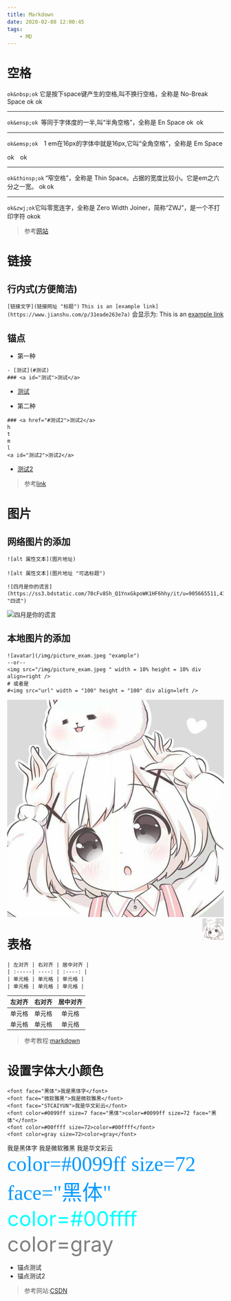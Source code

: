 ```yaml
---
title: Markdown
date: 2020-02-08 12:00:45
tags:  
    - MD
---
```


# 空格
`ok&nbsp;ok`&nbsp;它是按下space键产生的空格,叫不换行空格，全称是 No-Break Space
ok&nbsp;ok<hr/>
`ok&ensp;ok`&ensp;等同于字体度的一半,叫“半角空格”，全称是 En Space
ok&ensp;ok<hr/>
`ok&emsp;ok`&emsp;1 em在16px的字体中就是16px,它叫“全角空格”，全称是 Em Space
<!-- more -->
ok&emsp;ok<hr/>
`ok&thinsp;ok`&thinsp;“窄空格”，全称是 Thin Space。占据的宽度比较小。它是em之六分之一宽。
ok&thinsp;ok<hr/>
`ok&zwj;ok`&zwj;它叫零宽连字，全称是 Zero Width Joiner，简称“ZWJ”，是一个不打印字符
ok&zwj;ok
>参考[网站](https://www.jianshu.com/p/31eade263e7a "简书")

# 链接
## 行内式(方便简洁)
`[链接文字](链接网址 "标题")`
`This is an [example link](https://www.jianshu.com/p/31eade263e7a)`
会显示为:&nbsp;This is an [example link](https://www.jianshu.com/p/31eade263e7a)
## 锚点
* 第一种
```
- [测试](#测试)
### <a id="测试">测试</a>
```
- [测试](#测试)
* 第二种
```
### <a href="#测试2">测试2</a>
h
t
m
l
<a id="测试2">测试2</a>
```
* <a href="#测试2">测试2</a>

> 参考[link](https://blog.csdn.net/wangzhibo666/article/details/88731227 "CSDN")

# 图片
## 网络图片的添加
```
![alt 属性文本](图片地址)

![alt 属性文本](图片地址 "可选标题")
```
```
![四月是你的谎言](https://ss3.bdstatic.com/70cFv8Sh_Q1YnxGkpoWK1HF6hhy/it/u=905665511,4125694826&fm=26&gp=0.jpg "四谎")
```
![四月是你的谎言](https://ss3.bdstatic.com/70cFv8Sh_Q1YnxGkpoWK1HF6hhy/it/u=905665511,4125694826&fm=26&gp=0.jpg "四谎")

## 本地图片的添加
```
![avatar](/img/picture_exam.jpeg "example")
--or--
<img src="/img/picture_exam.jpeg " width = 10% height = 10% div align=right />
# 或者是
#<img src="url" width = "100" height = "100" div align=left />
```
![avatar](/img/picture_exam.jpeg "example")
<img src="/img/picture_exam.jpeg " width = 10% height = 10% div align=right />


# 表格
```
| 左对齐 | 右对齐 | 居中对齐 |
| :-----| ----: | :----: |
| 单元格 | 单元格 | 单元格 |
| 单元格 | 单元格 | 单元格 |
```
| 左对齐 | 右对齐 | 居中对齐 |
| :-----| ----: | :----: |
| 单元格 | 单元格 | 单元格 |
| 单元格 | 单元格 | 单元格 |

>参考教程:[markdown](https://www.runoob.com/markdown/md-tutorial.html)

# 设置字体大小颜色
```
<font face="黑体">我是黑体字</font>
<font face="微软雅黑">我是微软雅黑</font>
<font face="STCAIYUN">我是华文彩云</font>
<font color=#0099ff size=7 face="黑体">color=#0099ff size=72 face="黑体"</font>
<font color=#00ffff size=72>color=#00ffff</font>
<font color=gray size=72>color=gray</font>
```
<font face="黑体">我是黑体字</font>
<font face="微软雅黑">我是微软雅黑</font>
<font face="STCAIYUN">我是华文彩云</font>
<font color=#0099ff size=7 face="黑体">color=#0099ff size=72 face="黑体"</font>
<font color=#00ffff size=72>color=#00ffff</font>
<font color=gray size=72>color=gray</font>


- <a id="测试">锚点测试</a>
- <a id="测试2">锚点测试2</a>
>参考网站:[CSDN](https://blog.csdn.net/weixin_37998647/article/details/79428290 "CSDN")